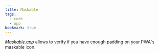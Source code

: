 ```yaml
---
title: Maskable
tags:
  - code
  - app
bookmark: true
---
```

[<cite>Maskable.app</cite>](https://maskable.app) allows to verify if you have enough padding on your PWA´s maskable icon.
